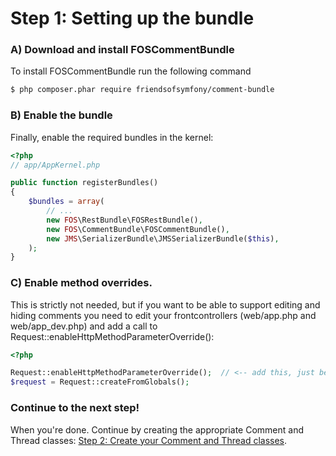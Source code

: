 Step 1: Setting up the bundle
=============================
### A) Download and install FOSCommentBundle

To install FOSCommentBundle run the following command

``` bash
$ php composer.phar require friendsofsymfony/comment-bundle
```

### B) Enable the bundle

Finally, enable the required bundles in the kernel:

``` php
<?php
// app/AppKernel.php

public function registerBundles()
{
    $bundles = array(
        // ...
        new FOS\RestBundle\FOSRestBundle(),
        new FOS\CommentBundle\FOSCommentBundle(),
        new JMS\SerializerBundle\JMSSerializerBundle($this),
    );
}
```


### C) Enable method overrides.

This is strictly not needed, but if you want to be able to support editing and hiding
comments you need to edit your frontcontrollers (web/app.php and web/app_dev.php) and add a call to 
Request::enableHttpMethodParameterOverride():

``` php
<?php

Request::enableHttpMethodParameterOverride();  // <-- add this, just before:
$request = Request::createFromGlobals();

```


### Continue to the next step!
When you're done. Continue by creating the appropriate Comment and Thread classes:
[Step 2: Create your Comment and Thread classes](2-create_your_comment_and_thread_classes.md).
